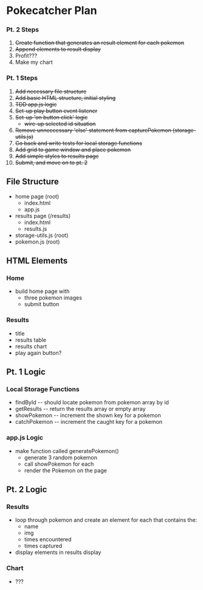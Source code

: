 # Pokecatcher Plan

### Pt. 2 Steps

1. ~~Create function that generates an result element for each pokemon~~
2. ~~Append elements to result display~~
3. Profit???
4. Make my chart

### Pt. 1 Steps

1. ~~Add necessary file structure~~
2. ~~Add basic HTML structure, initial styling~~
3. ~~TDD app.js logic~~
4. ~~Set-up play button event listener~~
5. ~~Set-up 'on button click' logic~~
    - ~~wire-up selected id situation~~
6. ~~Remove unneccessary 'else' statement from capturePokemon (storage-utils.js)~~
7. ~~Go back and write tests for local storage functions~~
8. ~~Add grid to game window and place pokemon~~
9. ~~Add simple styles to results page~~
10. ~~Submit, and move on to pt. 2~~

## File Structure

-   home page (root)
    -   index.html
    -   app.js
-   results page (/results)
    -   index.html
    -   results.js
-   storage-utils.js (root)
-   pokemon.js (root)

## HTML Elements

### Home

-   build home page with
    -   three pokemon images
    -   submit button

### Results

-   title
-   results table
-   results chart
-   play again button?

## Pt. 1 Logic

### Local Storage Functions

-   findById -- should locate pokemon from pokemon array by id
-   getResults -- return the results array or empty array
-   showPokemon -- increment the shown key for a pokemon
-   catchPokemon -- increment the caught key for a pokemon

### app.js Logic

-   make function called generatePokemon()
    -   generate 3 random pokemon
    -   call showPokemon for each
    -   render the Pokemon on the page

## Pt. 2 Logic

### Results

-   loop through pokemon and create an element for each that contains the:
    -   name
    -   img
    -   times encountered
    -   times captured
-   display elements in results display

### Chart

-   ???
